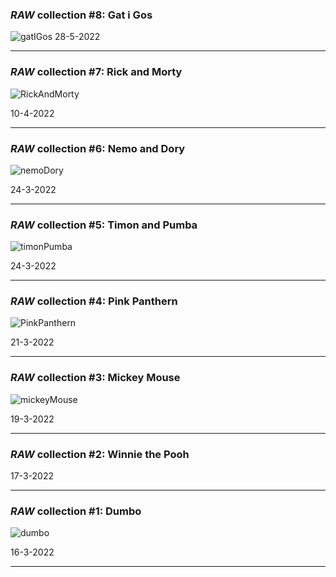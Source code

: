 ### *RAW* collection #8: Gat i Gos

![gatIGos](../images/gat-i-gos.png)
28-5-2022

---

### *RAW* collection #7: Rick and Morty

![RickAndMorty](../images/rick&morty.png)

10-4-2022

---

### *RAW* collection #6: Nemo and Dory

![nemoDory](../images/nemo-dory-darkblue.png)

24-3-2022

---

### *RAW* collection #5: Timon and Pumba

![timonPumba](../images/timon-pumba.png)

24-3-2022

---

### *RAW* collection #4: Pink Panthern

![PinkPanthern](../images/pinkPanthern.png)

21-3-2022

---

### *RAW* collection #3: Mickey Mouse

![mickeyMouse](../images/mickey.png)

19-3-2022

---

### *RAW* collection #2: Winnie the Pooh

<!-- ![RickAndMorty](../images/rick&morty.png)     -->
17-3-2022

---

### *RAW* collection #1: Dumbo

![dumbo](../images/dumbo.png)

16-3-2022

---
